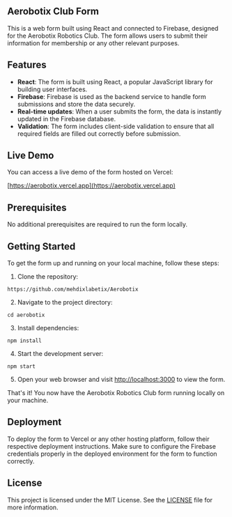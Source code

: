  ## Aerobotix Club Form

This is a web form built using React and connected to Firebase, designed for the Aerobotix Robotics Club. The form allows users to submit their information for membership or any other relevant purposes.

## Features

- **React**: The form is built using React, a popular JavaScript library for building user interfaces.
- **Firebase**: Firebase is used as the backend service to handle form submissions and store the data securely.
- **Real-time updates**: When a user submits the form, the data is instantly updated in the Firebase database.
- **Validation**: The form includes client-side validation to ensure that all required fields are filled out correctly before submission.

## Live Demo

You can access a live demo of the form hosted on Vercel:

[https://aerobotix.vercel.app](https://aerobotix.vercel.app)

## Prerequisites

No additional prerequisites are required to run the form locally.

## Getting Started

To get the form up and running on your local machine, follow these steps:

1. Clone the repository:

```
https://github.com/mehdixlabetix/Aerobotix
```

2. Navigate to the project directory:

```
cd aerobotix
```

3. Install dependencies:

```
npm install
```

4. Start the development server:

```
npm start
```

5. Open your web browser and visit [http://localhost:3000](http://localhost:3000) to view the form.

That's it! You now have the Aerobotix Robotics Club form running locally on your machine.

## Deployment

To deploy the form to Vercel or any other hosting platform, follow their respective deployment instructions. Make sure to configure the Firebase credentials properly in the deployed environment for the form to function correctly.

## License

This project is licensed under the MIT License. See the [LICENSE](LICENSE) file for more information.

